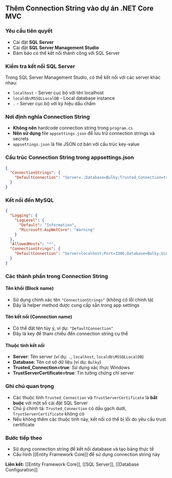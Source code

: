 ## Thêm Connection String vào dự án .NET Core MVC

### Yêu cầu tiên quyết

- Cài đặt **SQL Server**
- Cài đặt **SQL Server Management Studio**
- Đảm bảo có thể kết nối thành công với SQL Server


### Kiểm tra kết nối SQL Server

Trong SQL Server Management Studio, có thể kết nối với các server khác nhau:

- `localhost` - Server cục bộ với tên localhost
- `localdb\MSSQLLocalDB` - Local database instance
- `.` - Server cục bộ với ký hiệu dấu chấm


### Nơi định nghĩa Connection String

- **Không nên** hardcode connection string trong `program.cs`
- **Nên sử dụng** file `appsettings.json` để lưu trữ connection strings và secrets
- `appsettings.json` là file JSON cơ bản với cấu trúc key-value


### Cấu trúc Connection String trong appsettings.json

```json
{
  "ConnectionStrings": {
    "DefaultConnection": "Server=.;Database=Bulky;Trusted_Connection=true;TrustServerCertificate=true;"
  }
}
```

### Kết nối đến MySQL
```json
{  
  "Logging": {  
    "LogLevel": {  
      "Default": "Information",  
      "Microsoft.AspNetCore": "Warning"  
    }  
  },  
  "AllowedHosts": "*",  
  "ConnectionStrings": {  
    "DefaultConnection": "Server=localhost;Port=3306;Database=Bulky;Uid=root;Pwd=mypassword123;"  
  }  
}
```

### Các thành phần trong Connection String

#### Tên khối (Block name)

- Sử dụng chính xác tên `"ConnectionStrings"` (không có lỗi chính tả)
- Đây là helper method được cung cấp sẵn trong app settings


#### Tên kết nối (Connection name)

- Có thể đặt tên tùy ý, ví dụ: `"DefaultConnection"`
- Đây là key để tham chiếu đến connection string cụ thể


#### Thuộc tính kết nối

- **Server**: Tên server (ví dụ: `.`, `localhost`, `localdb\MSSQLLocalDB`)
- **Database**: Tên cơ sở dữ liệu (ví dụ: `Bulky`)
- **Trusted_Connection=true**: Sử dụng xác thực Windows
- **TrustServerCertificate=true**: Tin tưởng chứng chỉ server


### Ghi chú quan trọng

- Các thuộc tính `Trusted_Connection` và `TrustServerCertificate` là **bắt buộc** với một số cài đặt SQL Server
- Chú ý chính tả: `Trusted_Connection` có dấu gạch dưới, `TrustServerCertificate` không có
- Nếu không thêm các thuộc tính này, kết nối có thể bị lỗi do yêu cầu trust certificate


### Bước tiếp theo

- Sử dụng connection string để kết nối database và tạo bảng thực tế
- Cấu hình [[Entity Framework Core]] để sử dụng connection string này

**Liên kết:** [[Entity Framework Core]], [[SQL Server]], [[Database Configuration]]

